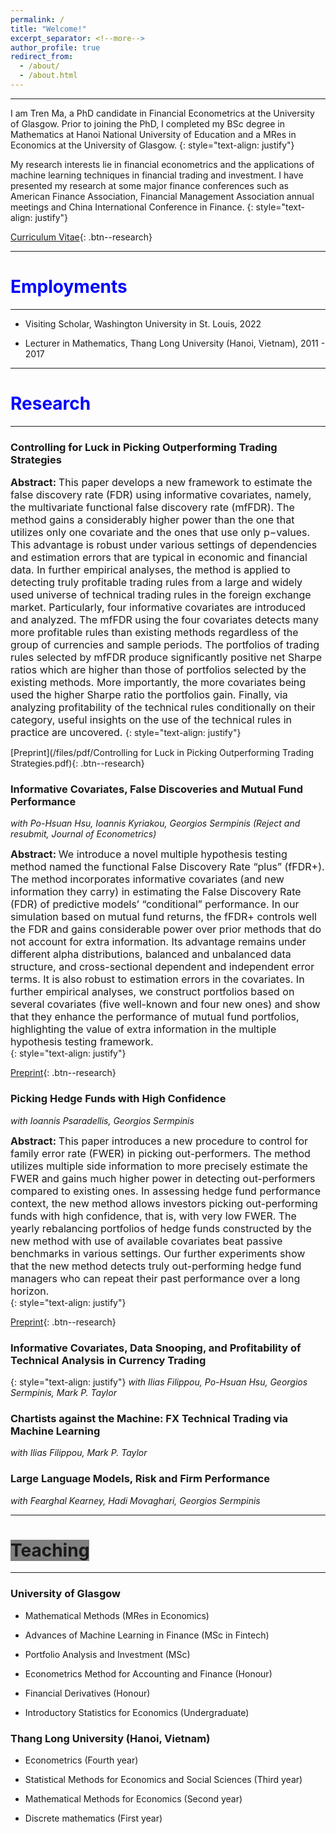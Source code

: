 ```yaml
---
permalink: /
title: "Welcome!"
excerpt_separator: <!--more-->
author_profile: true
redirect_from: 
  - /about/
  - /about.html
---
```

---

I am Tren Ma, a PhD candidate in Financial Econometrics at the University of Glasgow. Prior to joining the PhD, I completed my BSc degree in Mathematics at Hanoi National University of Education and a MRes in Economics at the University of Glasgow.
{: style="text-align: justify"}

My research interests lie in financial econometrics and the applications of machine learning techniques in financial trading and investment. I have presented my research at some major finance conferences such as American Finance Association, Financial Management Association annual meetings and China International Conference in Finance.
{: style="text-align: justify"}


[Curriculum Vitae](/files/pdf/Resume_Tren_Ma.pdf){: .btn--research}


---

<span style="color:blue"> Employments </span> 
======
---

* Visiting Scholar, Washington University in St. Louis, 2022

* Lecturer in Mathematics, Thang Long University (Hanoi, Vietnam), 2011 - 2017

---

<span style="color:blue"> Research </span> 
======
---

### Controlling for Luck in Picking Outperforming Trading Strategies

**<font size="3">  Abstract: </font>** <font size="3"> 
This paper develops a new framework to estimate the false discovery rate (FDR) using informative covariates, namely, the multivariate functional false discovery rate (mfFDR). The method gains a considerably higher power than the one that utilizes only one covariate and the ones that use only p−values. This advantage is robust under various settings of dependencies and estimation errors that are typical in economic and financial data. In further empirical analyses, the method is applied to detecting truly profitable trading rules from a large and widely used universe of technical trading rules in the foreign exchange market. Particularly, four informative covariates are introduced and analyzed. The mfFDR using the four covariates detects many more profitable rules than existing methods regardless of the group of currencies and sample periods. The portfolios of trading rules selected by mfFDR produce significantly positive net Sharpe ratios which are higher than those of portfolios selected by the existing methods. More importantly, the more covariates being used the higher Sharpe ratio the portfolios gain. Finally, via analyzing profitability of the technical rules conditionally on their category, useful insights on the use of the technical rules in practice are uncovered.
</font> 
{: style="text-align: justify"}

[Preprint](/files/pdf/Controlling for Luck in Picking Outperforming Trading Strategies.pdf){: .btn--research}

### Informative Covariates, False Discoveries and Mutual Fund Performance
*with Po-Hsuan Hsu, Ioannis Kyriakou, Georgios Sermpinis
(Reject and resubmit, Journal of Econometrics)*

**<font size="3">  Abstract: </font>**  <font size="3"> We introduce a novel multiple hypothesis testing method named the functional False Discovery Rate “plus” (fFDR+). The method incorporates informative covariates (and new information they carry) in estimating the False Discovery Rate (FDR) of predictive models’ “conditional” performance. In our simulation based on mutual fund returns, the fFDR+ controls well the FDR and gains considerable power over prior methods that do not account for extra information. Its advantage remains under different alpha distributions, balanced and unbalanced data structure, and cross-sectional dependent and independent error terms. It is also robust to estimation errors in the covariates. In further empirical analyses, we construct portfolios based on several covariates (five well-known and four new ones) and show that they enhance the performance of mutual fund portfolios, highlighting the value of extra information in the multiple hypothesis testing framework.
</font>  
{: style="text-align: justify"}

[Preprint](https://papers.ssrn.com/sol3/papers.cfm?abstract_id=3737456){: .btn--research}


### Picking Hedge Funds with High Confidence
*with Ioannis Psaradellis, Georgios Sermpinis*

**<font size="3">  Abstract: </font>** <font size="3">  This paper introduces a new procedure to control for family error rate (FWER) in picking out-performers. The method utilizes multiple side information to more precisely estimate the FWER and gains much higher power in detecting out-performers compared to existing ones. In assessing hedge fund performance context, the new method allows investors picking out-performing funds with high confidence, that is, with very low FWER. The yearly rebalancing portfolios of hedge funds constructed by the new method with use of available covariates beat passive benchmarks in various settings. Our further experiments show that the new method detects truly out-performing hedge fund managers who can repeat their past performance over a long horizon.
</font>  
{: style="text-align: justify"}

[Preprint](/files/pdf/Picking_Hedge_Funds_with_High_Confidence.pdf){: .btn--research}



### Informative Covariates, Data Snooping, and Profitability of Technical Analysis in Currency Trading 
{: style="text-align: justify"}
*with Ilias Filippou, Po-Hsuan Hsu, Georgios Sermpinis, Mark P. Taylor*


### Chartists against the Machine: FX Technical Trading via Machine Learning
*with Ilias Filippou, Mark P. Taylor*

### Large Language Models, Risk and Firm Performance
*with Fearghal Kearney, Hadi Movaghari, Georgios Sermpinis*

---

<span style="background-color:gray"> Teaching </span> 
=====
---

### University of Glasgow

  * Mathematical Methods (MRes in Economics)

  * Advances of Machine Learning in Finance (MSc in Fintech)

  * Portfolio Analysis and Investment (MSc)

  * Econometrics Method for Accounting and Finance (Honour)

  * Financial Derivatives (Honour)

  * Introductory Statistics for Economics (Undergraduate)
  
### Thang Long University (Hanoi, Vietnam)

  *   Econometrics (Fourth year)

  *   Statistical Methods for Economics and Social Sciences (Third year)

  *   Mathematical Methods for Economics (Second year)

  *   Discrete mathematics (First year)
